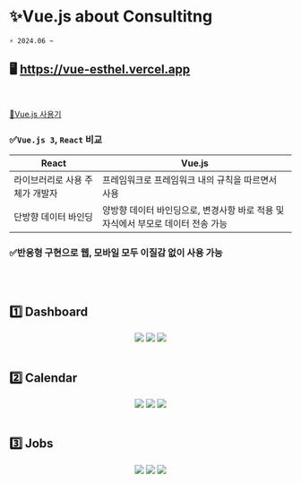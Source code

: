 # ✨Vue.js about Consultitng

```git
⚡ 2024.06 ~
```

## 🖥️ https://vue-esthel.vercel.app

<br />

[📝Vue.js 사용기](https://esthel.notion.site/Vue-js-feat-vite-a76ca599a0ea4a72a067bfb0c151ace2?pvs=4)
<br />

### ✅`Vue.js 3`, `React` 비교

|React|Vue.js|
|--|--|
|라이브러리로 사용 주체가 개발자|프레임워크로 프레임워크 내의 규칙을 따르면서 사용|
|단방향 데이터 바인딩|양방향 데이터 바인딩으로, 변경사항 바로 적용 및 자식에서 부모로 데이터 전송 가능|

### ✅반응형 구현으로 웹, 모바일 모두 이질감 없이 사용 가능
<br /><br />

## 1️⃣ Dashboard

<div align='center'>
  <img src='https://github.com/esthel7/vue.js/assets/96722691/0e513230-062a-49c9-bba8-7de118ba5225' />
  <img src='https://github.com/esthel7/vue.js/assets/96722691/387a61d8-fbe8-4307-b990-a8428e251c77' />
  <img src='https://github.com/esthel7/vue.js/assets/96722691/57c1031d-6182-4a21-923b-82d9bf278763' />
</div>
<br />

## 2️⃣ Calendar

<div align='center'>
  <img src="https://github.com/esthel7/vue.js/assets/96722691/dadf18e2-3ead-4a02-ba04-ef34cfae1493" />
  <img src="https://github.com/esthel7/vue.js/assets/96722691/d75fe858-9ecc-4cc6-b66b-0afce1046f42" />
  <img src="https://github.com/esthel7/vue.js/assets/96722691/65a16977-84df-4b2b-9b88-d8955fc3ce4a" />
</div>
<br />

## 3️⃣ Jobs

<div align='center'>
  <img src="https://github.com/esthel7/vue.js/assets/96722691/e42afa20-7d96-4447-aba4-acbf62636296" />
  <img src="https://github.com/esthel7/vue.js/assets/96722691/ae4e9e88-8de5-45a1-bb7e-d2bd37c039fd" />
  <img src="https://github.com/esthel7/vue.js/assets/96722691/cf3d4b56-c2f2-406e-a50b-8cacc506245d" />
</div>
<br />

